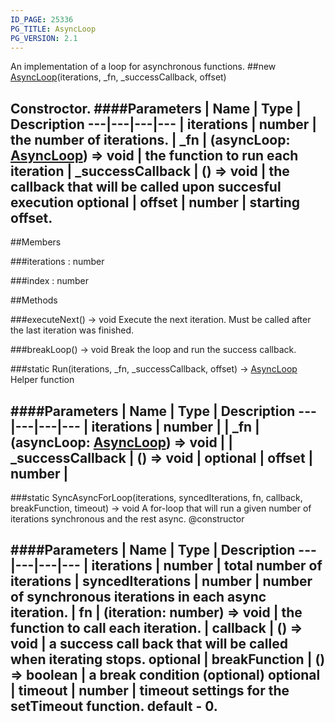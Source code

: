 ```yaml
---
ID_PAGE: 25336
PG_TITLE: AsyncLoop
PG_VERSION: 2.1
---
```


An implementation of a loop for asynchronous functions.
##new [AsyncLoop](/classes/AsyncLoop)(iterations, _fn, _successCallback, offset)

Constroctor.
####Parameters
 | Name | Type | Description
---|---|---|---
 | iterations | number | the number of iterations.
 | _fn | (asyncLoop: [AsyncLoop](/classes/AsyncLoop)) =&gt; void | the function to run each iteration
 | _successCallback | () =&gt; void | the callback that will be called upon succesful execution
optional | offset | number | starting offset.
---

##Members

###iterations : number




###index : number









##Methods

###executeNext() &rarr; void
Execute the next iteration. Must be called after the last iteration was finished.


###breakLoop() &rarr; void
Break the loop and run the success callback.


###static Run(iterations, _fn, _successCallback, offset) &rarr; [AsyncLoop](/classes/AsyncLoop)
Helper function

####Parameters
 | Name | Type | Description
---|---|---|---
 | iterations | number | 
 | _fn | (asyncLoop: [AsyncLoop](/classes/AsyncLoop)) =&gt; void | 
 | _successCallback | () =&gt; void | 
optional | offset | number | 
---

###static SyncAsyncForLoop(iterations, syncedIterations, fn, callback, breakFunction, timeout) &rarr; void
A for-loop that will run a given number of iterations synchronous and the rest async.
@constructor

####Parameters
 | Name | Type | Description
---|---|---|---
 | iterations | number | total number of iterations
 | syncedIterations | number | number of synchronous iterations in each async iteration.
 | fn | (iteration: number) =&gt; void | the function to call each iteration.
 | callback | () =&gt; void | a success call back that will be called when iterating stops.
optional | breakFunction | () =&gt; boolean | a break condition (optional)
optional | timeout | number | timeout settings for the setTimeout function. default - 0.
---
